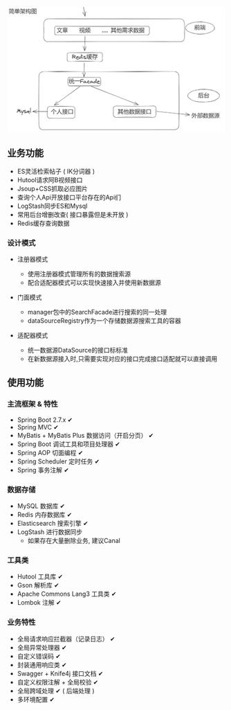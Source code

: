 ![图加载不出来可以直接下载文件或者科学上网](简单架构.png)

## 业务功能

- ES灵活检索帖子 ( IK分词器 )
- Hutool请求阿B视频接口
- Jsoup+CSS抓取必应图片
- 查询个人Api开放接口平台存在的Api们
- LogStash同步ES和Mysql
- 常用后台增删改查( 接口暴露但是未开放 )
- Redis缓存查询数据

### 设计模式

- 注册器模式
    - 使用注册器模式管理所有的数据搜索源
    - 配合适配器模式可以实现快速接入并使用新数据源

- 门面模式
    - manager包中的SearchFacade进行搜索的同一处理
    - dataSourceRegistry作为一个存储数据源搜索工具的容器

- 适配器模式
    - 统一数据源DataSource的接口标标准
    - 在新数据源接入时,只需要实现对应的接口完成接口适配就可以直接调用

## 使用功能

### 主流框架 & 特性

- Spring Boot 2.7.x ✔
- Spring MVC ✔
- MyBatis + MyBatis Plus 数据访问（开启分页） ✔
- Spring Boot 调试工具和项目处理器 ✔
- Spring AOP 切面编程 ✔
- Spring Scheduler 定时任务 ✔
- Spring 事务注解 ✔

### 数据存储

- MySQL 数据库 ✔
- Redis 内存数据库 ✔
- Elasticsearch 搜索引擎 ✔
- LogStash 进行数据同步
    - 如果存在大量删除业务, 建议Canal

### 工具类

- Hutool 工具库 ✔
- Gson 解析库 ✔
- Apache Commons Lang3 工具类 ✔
- Lombok 注解 ✔

### 业务特性

- 全局请求响应拦截器（记录日志） ✔
- 全局异常处理器 ✔
- 自定义错误码 ✔
- 封装通用响应类 ✔
- Swagger + Knife4j 接口文档 ✔
- 自定义权限注解 + 全局校验 ✔
- 全局跨域处理 ✔ ( 后端处理 )
- 多环境配置 ✔